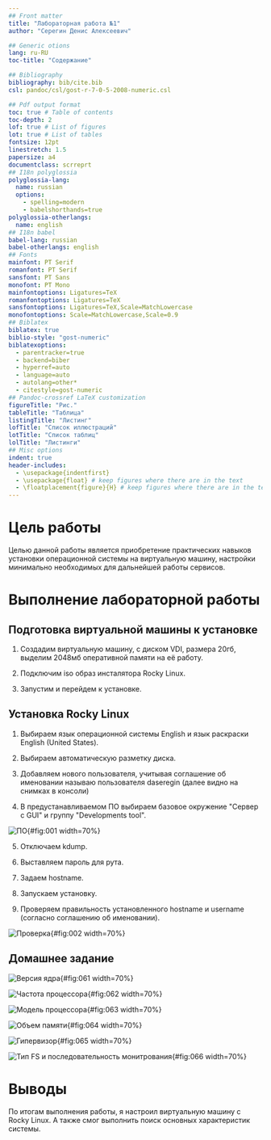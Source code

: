```yaml
---
## Front matter
title: "Лабораторная работа №1"
author: "Серегин Денис Алексеевич"

## Generic otions
lang: ru-RU
toc-title: "Содержание"

## Bibliography
bibliography: bib/cite.bib
csl: pandoc/csl/gost-r-7-0-5-2008-numeric.csl

## Pdf output format
toc: true # Table of contents
toc-depth: 2
lof: true # List of figures
lot: true # List of tables
fontsize: 12pt
linestretch: 1.5
papersize: a4
documentclass: scrreprt
## I18n polyglossia
polyglossia-lang:
  name: russian
  options:
	- spelling=modern
	- babelshorthands=true
polyglossia-otherlangs:
  name: english
## I18n babel
babel-lang: russian
babel-otherlangs: english
## Fonts
mainfont: PT Serif
romanfont: PT Serif
sansfont: PT Sans
monofont: PT Mono
mainfontoptions: Ligatures=TeX
romanfontoptions: Ligatures=TeX
sansfontoptions: Ligatures=TeX,Scale=MatchLowercase
monofontoptions: Scale=MatchLowercase,Scale=0.9
## Biblatex
biblatex: true
biblio-style: "gost-numeric"
biblatexoptions:
  - parentracker=true
  - backend=biber
  - hyperref=auto
  - language=auto
  - autolang=other*
  - citestyle=gost-numeric
## Pandoc-crossref LaTeX customization
figureTitle: "Рис."
tableTitle: "Таблица"
listingTitle: "Листинг"
lofTitle: "Список иллюстраций"
lotTitle: "Список таблиц"
lolTitle: "Листинги"
## Misc options
indent: true
header-includes:
  - \usepackage{indentfirst}
  - \usepackage{float} # keep figures where there are in the text
  - \floatplacement{figure}{H} # keep figures where there are in the text
---
```


# Цель работы

Целью данной работы является приобретение практических навыков установки операционной системы на виртуальную машину, настройки минимально необходимых для дальнейшей работы сервисов.

# Выполнение лабораторной работы

## Подготовка виртуальной машины к установке

1. Создадим виртуальную машину, с диском VDI, размера 20гб, выделим 2048мб оперативной памяти на её работу.

2. Подключим iso образ инсталятора Rocky Linux.

3. Запустим и перейдем к установке.

## Установка Rocky Linux

1. Выбираем язык операционной системы English и язык раскраски English (United States).

2. Выбираем автоматическую разметку диска.

3. Добавляем нового пользователя, учитывая соглашение об именовании называю пользователя daseregin (далее видно на снимках в консоли)

4. В предустанавливаемом ПО выбираем базовое окружение "Сервер с GUI" и группу "Developments tool".

![ПО](/Users/denis_seregin/study_2023-2024_infosec/labs/lab1/report/image/1.png){#fig:001 width=70%}

5. Отключаем kdump.

6. Выставляем пароль для рута.

7. Задаем hostname.

8. Запускаем установку.

9. Проверяем правильность установленного hostname и username (согласно соглашению об именовании).

![Проверка](/Users/denis_seregin/study_2023-2024_infosec/labs/lab1/report/image/2.png){#fig:002 width=70%}

## Домашнее задание

![Версия ядра](/Users/denis_seregin/study_2023-2024_infosec/labs/lab1/report/image/3.png){#fig:061 width=70%}

![Частота процессора](/Users/denis_seregin/study_2023-2024_infosec/labs/lab1/report/image/4.png){#fig:062 width=70%}

![Модель процессора](/Users/denis_seregin/study_2023-2024_infosec/labs/lab1/report/image/5.png){#fig:063 width=70%}

![Объем памяти](/Users/denis_seregin/study_2023-2024_infosec/labs/lab1/report/image/6.png){#fig:064 width=70%}

![Гипервизор](/Users/denis_seregin/study_2023-2024_infosec/labs/lab1/report/image/8.png){#fig:065 width=70%}

![Тип FS и последовательность монитрования](/Users/denis_seregin/study_2023-2024_infosec/labs/lab1/report/image/7.png){#fig:066 width=70%}

# Выводы

По итогам выполнения работы, я настроил виртуальную машину с Rocky Linux. А также смог выполнить поиск основных характеристик системы. 
